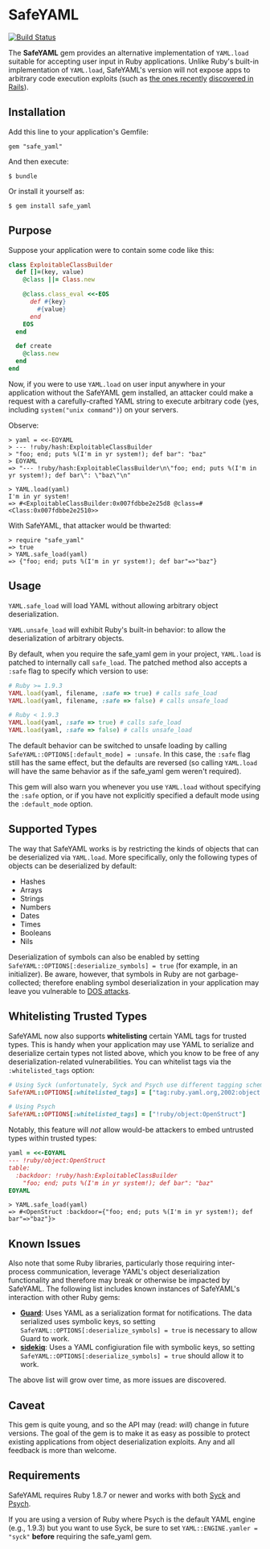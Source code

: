 SafeYAML
========

[![Build Status](https://travis-ci.org/dtao/safe_yaml.png)](http://travis-ci.org/dtao/safe_yaml)

The **SafeYAML** gem provides an alternative implementation of `YAML.load` suitable for accepting user input in Ruby applications. Unlike Ruby's built-in implementation of `YAML.load`, SafeYAML's version will not expose apps to arbitrary code execution exploits (such as [the ones recently](http://www.reddit.com/r/netsec/comments/167c11/serious_vulnerability_in_ruby_on_rails_allowing/) [discovered in Rails](http://www.h-online.com/open/news/item/Rails-developers-close-another-extremely-critical-flaw-1793511.html)).

Installation
------------

Add this line to your application's Gemfile:

    gem "safe_yaml"

And then execute:

    $ bundle

Or install it yourself as:

    $ gem install safe_yaml

Purpose
-------

Suppose your application were to contain some code like this:

```ruby
class ExploitableClassBuilder
  def []=(key, value)
    @class ||= Class.new

    @class.class_eval <<-EOS
      def #{key}
        #{value}
      end
    EOS
  end

  def create
    @class.new
  end
end
```

Now, if you were to use `YAML.load` on user input anywhere in your application without the SafeYAML gem installed, an attacker could make a request with a carefully-crafted YAML string to execute arbitrary code (yes, including `system("unix command")`) on your servers.

Observe:

    > yaml = <<-EOYAML
    > --- !ruby/hash:ExploitableClassBuilder
    > "foo; end; puts %(I'm in yr system!); def bar": "baz"
    > EOYAML
    => "--- !ruby/hash:ExploitableClassBuilder\n\"foo; end; puts %(I'm in yr system!); def bar\": \"baz\"\n"

    > YAML.load(yaml)
    I'm in yr system!
    => #<ExploitableClassBuilder:0x007fdbbe2e25d8 @class=#<Class:0x007fdbbe2e2510>>

With SafeYAML, that attacker would be thwarted:

    > require "safe_yaml"
    => true
    > YAML.safe_load(yaml)
    => {"foo; end; puts %(I'm in yr system!); def bar"=>"baz"}

Usage
-----

`YAML.safe_load` will load YAML without allowing arbitrary object deserialization.

`YAML.unsafe_load` will exhibit Ruby's built-in behavior: to allow the deserialization of arbitrary objects.

By default, when you require the safe_yaml gem in your project, `YAML.load` is patched to internally call `safe_load`. The patched method also accepts a `:safe` flag to specify which version to use:

```ruby
# Ruby >= 1.9.3
YAML.load(yaml, filename, :safe => true) # calls safe_load
YAML.load(yaml, filename, :safe => false) # calls unsafe_load

# Ruby < 1.9.3
YAML.load(yaml, :safe => true) # calls safe_load
YAML.load(yaml, :safe => false) # calls unsafe_load
```

The default behavior can be switched to unsafe loading by calling `SafeYAML::OPTIONS[:default_mode] = :unsafe`. In this case, the `:safe` flag still has the same effect, but the defaults are reversed (so calling `YAML.load` will have the same behavior as if the safe_yaml gem weren't required).

This gem will also warn you whenever you use `YAML.load` without specifying the `:safe` option, or if you have not explicitly specified a default mode using the `:default_mode` option.

Supported Types
---------------

The way that SafeYAML works is by restricting the kinds of objects that can be deserialized via `YAML.load`. More specifically, only the following types of objects can be deserialized by default:

- Hashes
- Arrays
- Strings
- Numbers
- Dates
- Times
- Booleans
- Nils

Deserialization of symbols can also be enabled by setting `SafeYAML::OPTIONS[:deserialize_symbols] = true` (for example, in an initializer). Be aware, however, that symbols in Ruby are not garbage-collected; therefore enabling symbol deserialization in your application may leave you vulnerable to [DOS attacks](http://en.wikipedia.org/wiki/Denial-of-service_attack).

Whitelisting Trusted Types
--------------------------

SafeYAML now also supports **whitelisting** certain YAML tags for trusted types. This is handy when your application may use YAML to serialize and deserialize certain types not listed above, which you know to be free of any deserialization-related vulnerabilities. You can whitelist tags via the `:whitelisted_tags` option:

```ruby
# Using Syck (unfortunately, Syck and Psych use different tagging schemes)
SafeYAML::OPTIONS[:whitelisted_tags] = ["tag:ruby.yaml.org,2002:object:OpenStruct"]

# Using Psych
SafeYAML::OPTIONS[:whitelisted_tags] = ["!ruby/object:OpenStruct"]
```

Notably, this feature will *not* allow would-be attackers to embed untrusted types within trusted types:

```ruby
yaml = <<-EOYAML
--- !ruby/object:OpenStruct 
table: 
  :backdoor: !ruby/hash:ExploitableClassBuilder 
    "foo; end; puts %(I'm in yr system!); def bar": "baz"
EOYAML
```

    > YAML.safe_load(yaml)
    => #<OpenStruct :backdoor={"foo; end; puts %(I'm in yr system!); def bar"=>"baz"}>

Known Issues
------------

Also note that some Ruby libraries, particularly those requiring inter-process communication, leverage YAML's object deserialization functionality and therefore may break or otherwise be impacted by SafeYAML. The following list includes known instances of SafeYAML's interaction with other Ruby gems:

- [**Guard**](https://github.com/guard/guard): Uses YAML as a serialization format for notifications. The data serialized uses symbolic keys, so setting `SafeYAML::OPTIONS[:deserialize_symbols] = true` is necessary to allow Guard to work.
- [**sidekiq**](https://github.com/mperham/sidekiq): Uses a YAML configiuration file with symbolic keys, so setting `SafeYAML::OPTIONS[:deserialize_symbols] = true` should allow it to work.

The above list will grow over time, as more issues are discovered.

Caveat
------

This gem is quite young, and so the API may (read: *will*) change in future versions. The goal of the gem is to make it as easy as possible to protect existing applications from object deserialization exploits. Any and all feedback is more than welcome.

Requirements
------------

SafeYAML requires Ruby 1.8.7 or newer and works with both [Syck](http://www.ruby-doc.org/stdlib-1.8.7/libdoc/yaml/rdoc/YAML.html) and [Psych](http://github.com/tenderlove/psych).

If you are using a version of Ruby where Psych is the default YAML engine (e.g., 1.9.3) but you want to use Syck, be sure to set `YAML::ENGINE.yamler = "syck"` **before** requiring the safe_yaml gem.
